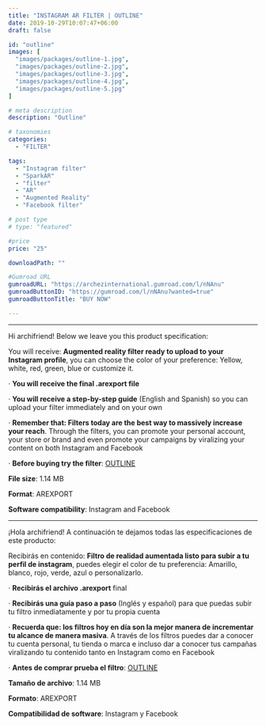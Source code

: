 ```yaml
---
title: "INSTAGRAM AR FILTER | OUTLINE"
date: 2019-10-29T10:07:47+06:00
draft: false

id: "outline"
images: [
  "images/packages/outline-1.jpg",
  "images/packages/outline-2.jpg",
  "images/packages/outline-3.jpg",
  "images/packages/outline-4.jpg",
  "images/packages/outline-5.jpg"
]

# meta description
description: "Outline"

# taxonomies
categories:
  - "FILTER"

tags:
  - "Instagram filter"
  - "SparkAR"
  - "filter"
  - "AR"
  - "Augmented Reality"
  - "Facebook filter"

# post type
# type: "featured"

#price
price: "25"

downloadPath: ""

#Gumroad URL
gumroadURL: "https://archezinternational.gumroad.com/l/nNAnu"
gumroadButtonID: "https://gumroad.com/l/nNAnu?wanted=true"
gumroadButtonTitle: "BUY NOW"

---
```


___

Hi archifriend! Below we leave you this product specification:

You will receive: **Augmented reality filter ready to upload to your Instagram profile**, you can choose the color of your preference: Yellow, white, red, green, blue or customize it.

· **You will receive the final .arexport file**

· **You will receive a step-by-step guide** (English and Spanish) so you can upload your filter immediately and on your own

· **Remember that: Filters today are the best way to massively increase your reach**. Through the filters, you can promote your personal account, your store or brand and even promote your campaigns by viralizing your content on both Instagram and Facebook

· **Before buying try the filter**: <a href="https://www.instagram.com/ar/3523956021051979/" target="_blank">OUTLINE</a>

**File size**: 1.14 MB

**Format**: AREXPORT

**Software compatibility**: Instagram and Facebook

_____

¡Hola archifriend! A continuación te dejamos todas las especificaciones de este producto:

Recibirás en contenido: **Filtro de realidad aumentada listo para subir a tu perfil de instagram**, puedes elegir el color de tu preferencia: Amarillo, blanco, rojo, verde, azul o personalizarlo.

· **Recibirás el archivo .arexport** final

· **Recibirás una guía paso a paso** (Inglés y español) para que puedas subir tu filtro inmediatamente y por tu propia cuenta

· **Recuerda que: los filtros hoy en día son la mejor manera de incrementar tu alcance de manera masiva**. A través de los filtros puedes dar a conocer tu cuenta personal, tu tienda o marca e incluso dar a conocer tus campañas viralizando tu contenido tanto en Instagram como en Facebook

· **Antes de comprar prueba el filtro**: <a href="https://www.instagram.com/ar/3523956021051979/" target="_blank">OUTLINE</a>


**Tamaño de archivo**: 1.14 MB

**Formato**: AREXPORT

**Compatibilidad de software**: Instagram y Facebook